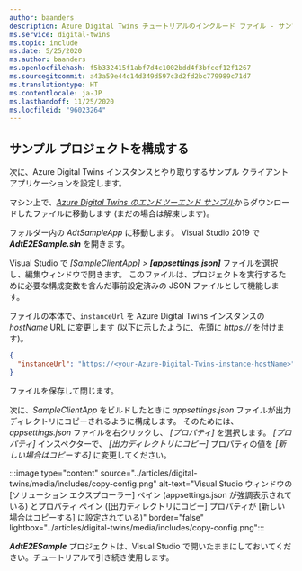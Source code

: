 ```yaml
---
author: baanders
description: Azure Digital Twins チュートリアルのインクルード ファイル - サンプル プロジェクトを構成する
ms.service: digital-twins
ms.topic: include
ms.date: 5/25/2020
ms.author: baanders
ms.openlocfilehash: f5b332415f1abf7d4c1002bdd4f3bfcef12f1267
ms.sourcegitcommit: a43a59e44c14d349d597c3d2fd2bc779989c71d7
ms.translationtype: HT
ms.contentlocale: ja-JP
ms.lasthandoff: 11/25/2020
ms.locfileid: "96023264"
---
```

## <a name="configure-the-sample-project"></a>サンプル プロジェクトを構成する

次に、Azure Digital Twins インスタンスとやり取りするサンプル クライアント アプリケーションを設定します。

マシン上で、[*Azure Digital Twins のエンドツーエンド サンプル*](/samples/azure-samples/digital-twins-samples/digital-twins-samples)からダウンロードしたファイルに移動します (まだの場合は解凍します)。

フォルダー内の _AdtSampleApp_ に移動します。 Visual Studio 2019 で _**AdtE2ESample.sln**_ を開きます。 

Visual Studio で _[SampleClientApp] > **[appsettings.json]**_ ファイルを選択し、編集ウィンドウで開きます。 このファイルは、プロジェクトを実行するために必要な構成変数を含んだ事前設定済みの JSON ファイルとして機能します。

ファイルの本体で、`instanceUrl` を Azure Digital Twins インスタンスの *hostName* URL に変更します (以下に示したように、先頭に *https://* を付けます)。

```json
{
  "instanceUrl": "https://<your-Azure-Digital-Twins-instance-hostName>"
}
```

ファイルを保存して閉じます。 

次に、*SampleClientApp* をビルドしたときに *appsettings.json* ファイルが出力ディレクトリにコピーされるように構成します。 そのためには、*appsettings.json* ファイルを右クリックし、 *[プロパティ]* を選択します。 *[プロパティ]* インスペクターで、 *[出力ディレクトリにコピー]* プロパティの値を *[新しい場合はコピーする]* に変更してください。

:::image type="content" source="../articles/digital-twins/media/includes/copy-config.png" alt-text="Visual Studio ウィンドウの [ソリューション エクスプローラー] ペイン (appsettings.json が強調表示されている) とプロパティ ペイン ([出力ディレクトリにコピー] プロパティが [新しい場合はコピーする] に設定されている)" border="false" lightbox="../articles/digital-twins/media/includes/copy-config.png":::

_**AdtE2ESample**_ プロジェクトは、Visual Studio で開いたままにしておいてください。チュートリアルで引き続き使用します。

